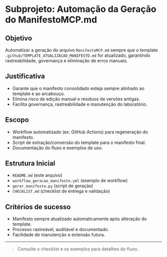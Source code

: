 # Subprojeto: Automação da Geração do ManifestoMCP.md

## Objetivo
Automatizar a geração do arquivo `ManifestoMCP.md` sempre que o template `.github/TEMPLATE_ATUALIZACAO_MANIFESTO.md` for atualizado, garantindo rastreabilidade, governança e eliminação de erros manuais.

## Justificativa
- Garante que o manifesto consolidado esteja sempre alinhado ao template e ao arcabouço.
- Elimina risco de edição manual e resíduos de versões antigas.
- Facilita governança, rastreabilidade e manutenção do laboratório.

## Escopo
- Workflow automatizado (ex: GitHub Actions) para regeneração do manifesto.
- Script de extração/conversão do template para o manifesto final.
- Documentação do fluxo e exemplos de uso.

## Estrutura Inicial
- `README.md` (este arquivo)
- `workflow_geracao_manifesto.yml` (exemplo de workflow)
- `gerar_manifesto.py` (script de geração)
- `CHECKLIST.md` (checklist de entrega e validação)

## Critérios de sucesso
- Manifesto sempre atualizado automaticamente após alteração do template.
- Processo rastreável, auditável e documentado.
- Facilidade de manutenção e extensão futura.

---

> Consulte o checklist e os exemplos para detalhes do fluxo.
